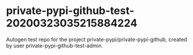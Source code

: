 # private-pypi-github-test-20200323035215884224
Autogen test repo for the project private-pypi/private-pypi-github, created by user private-pypi-github-test-admin.
